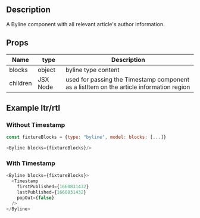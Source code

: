 ## Description

A Byline component with all relevant article's author information.

## Props

| Name     | type     | Description                                                                              |
| -------- | -------- | ---------------------------------------------------------------------------------------- |
| blocks   | object   | byline type content                                                                      |
| children | JSX Node | used for passing the Timestamp component as a listItem on the article information region |

## Example ltr/rtl

### Without Timestamp

```javascript
const fixtureBlocks = {type: "byline", model: blocks: [...]}

<Byline blocks={fixtureBlocks}/>
```

### With Timestamp

```javascript
<Byline blocks={fixtureBlocks}>
  <Timestamp
    firstPublished={1660831432}
    lastPublished={1660831432}
    popOut={false}
  />
</Byline>
```
